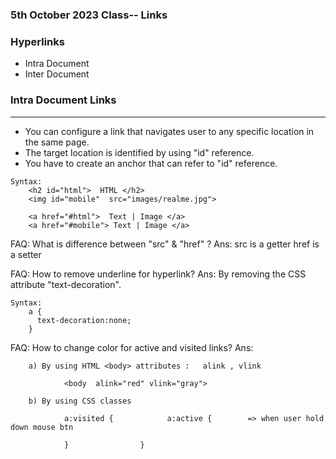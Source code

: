 ### 5th October 2023 Class-- Links

### Hyperlinks
- Intra Document
- Inter Document


###  Intra Document Links
-----------------------------
- You can configure a link that navigates user to any specific location in the same page.
- The target location is identified by using "id" reference.
- You have to create an anchor <a> that can refer to "id" reference.
```
Syntax:
    <h2 id="html">  HTML </h2>
    <img id="mobile"  src="images/realme.jpg">

    <a href="#html">  Text | Image </a>
    <a href="#mobile"> Text | Image </a>
```

FAQ: What is difference between  "src" & "href" ?
Ans:  src is a getter
      href is a setter

FAQ: How to remove underline for hyperlink?
Ans:  By removing the CSS attribute "text-decoration".
```
Syntax:
    a {
      text-decoration:none;
    }
```


FAQ: How to change color for active and visited links?
Ans:  
```
    a) By using HTML <body> attributes :   alink , vlink

            <body  alink="red" vlink="gray">
   
    b) By using CSS classes

            a:visited {            a:active {        => when user hold down mouse btn

            }                }

```

